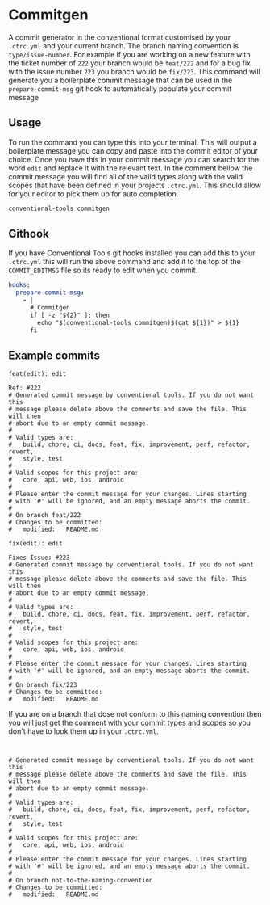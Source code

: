 # Commitgen

A commit generator in the conventional format customised by your `.ctrc.yml` and
your current branch. The branch naming convention is `type/issue-number`. For
example if you are working on a new feature with the ticket number of `222` your
branch would be `feat/222` and for a bug fix with the issue number `223` you
branch would be `fix/223`. This command will generate you a boilerplate commit
message that can be used in the `prepare-commit-msg` git hook to automatically
populate your commit message

## Usage

To run the command you can type this into your terminal. This will output a
boilerplate message you can copy and paste into the commit editor of your
choice. Once you have this in your commit message you can search for the word
`edit` and replace it with the relevant text. In the comment bellow the commit
message you will find all of the valid types along with the valid scopes that
have been defined in your projects `.ctrc.yml`. This should allow for your
editor to pick them up for auto completion.

```sh
conventional-tools commitgen
```

## Githook

If you have Conventional Tools git hooks installed you can add this to your
`.ctrc.yml` this will run the above command and add it to the top of the
`COMMIT_EDITMSG` file so its ready to edit when you commit.

``` yaml
hooks:
  prepare-commit-msg:
    - |
      # Commitgen
      if [ -z "${2}" ]; then
        echo "$(conventional-tools commitgen)$(cat ${1})" > ${1}
      fi
```

## Example commits

``` plaintext
feat(edit): edit

Ref: #222
# Generated commit message by conventional tools. If you do not want this
# message please delete above the comments and save the file. This will then
# abort due to an empty commit message.
#
# Valid types are:
#   build, chore, ci, docs, feat, fix, improvement, perf, refactor, revert,
#   style, test
#
# Valid scopes for this project are:
#   core, api, web, ios, android
#
# Please enter the commit message for your changes. Lines starting
# with '#' will be ignored, and an empty message aborts the commit.
#
# On branch feat/222
# Changes to be committed:
#	modified:   README.md
```

``` plaintext
fix(edit): edit

Fixes Issue: #223
# Generated commit message by conventional tools. If you do not want this
# message please delete above the comments and save the file. This will then
# abort due to an empty commit message.
#
# Valid types are:
#   build, chore, ci, docs, feat, fix, improvement, perf, refactor, revert,
#   style, test
#
# Valid scopes for this project are:
#   core, api, web, ios, android
#
# Please enter the commit message for your changes. Lines starting
# with '#' will be ignored, and an empty message aborts the commit.
#
# On branch fix/223
# Changes to be committed:
#	modified:   README.md
```

If you are on a branch that dose not conform to this naming convention then you
will just get the comment with your commit types and scopes so you don't have to
look them up in your `.ctrc.yml`.

``` plaintext


# Generated commit message by conventional tools. If you do not want this
# message please delete above the comments and save the file. This will then
# abort due to an empty commit message.
#
# Valid types are:
#   build, chore, ci, docs, feat, fix, improvement, perf, refactor, revert,
#   style, test
#
# Valid scopes for this project are:
#   core, api, web, ios, android
#
# Please enter the commit message for your changes. Lines starting
# with '#' will be ignored, and an empty message aborts the commit.
#
# On branch not-to-the-naming-convention
# Changes to be committed:
#	modified:   README.md
```
